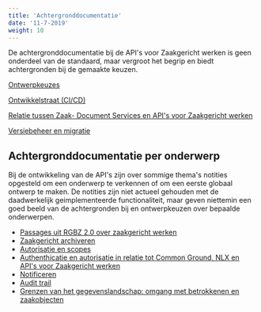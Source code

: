 ```yaml
---
title: 'Achtergronddocumentatie'
date: '11-7-2019'
weight: 10
---
```


De achtergronddocumentatie bij de API's voor Zaakgericht werken is geen onderdeel van de standaard, maar vergroot het begrip en biedt achtergronden bij de gemaakte keuzen.

[Ontwerpkeuzes](../themas/achtergronddocumentatie/ontwerpkeuzes)

[Ontwikkelstraat (CI/CD)](../themas/achtergronddocumentatie/ontwikkelstraat)

[Relatie tussen Zaak- Document Services en API's voor Zaakgericht werken](../themas/achtergronddocumentatie/zds-en-zgw-apis)

[Versiebeheer en migratie](../themas/achtergronddocumentatie/versies-en-migraties)

## Achtergronddocumentatie per onderwerp

Bij de ontwikkeling van de API's zijn over sommige thema's notities opgesteld om een onderwerp te verkennen of om een eerste globaal ontwerp te maken. De notities zijn niet actueel gehouden met de daadwerkelijk geimplementeerde functionaliteit, maar geven niettemin een goed beeld van de achtergronden bij en ontwerpkeuzen over bepaalde onderwerpen.

* [Passages uit RGBZ 2.0 over zaakgericht werken](../themas/achtergronddocumentatie/beschrijving-zaakgericht-werken)
* [Zaakgericht archiveren](../themas/achtergronddocumentatie/archiveren)
* [Autorisatie en scopes](../themas/achtergronddocumentatie/autorisatie-scopes)
* [Authenthicatie en autorisatie in relatie tot Common Ground, NLX en API's voor Zaakgericht werken](../themas/achtergronddocumentatie/authenticatie-autorisatie)
* [Notificeren](../themas/achtergronddocumentatie/notificaties)
* [Audit trail](../themas/achtergronddocumentatie/audit-trail)
* [Grenzen van het gegevenslandschap: omgang met betrokkenen en zaakobjecten](../themas/achtergronddocumentatie/zgw-api-landschap-grenzen)
